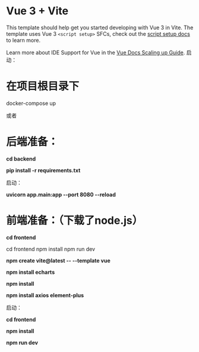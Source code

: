 # Vue 3 + Vite

This template should help get you started developing with Vue 3 in Vite. The template uses Vue 3 `<script setup>` SFCs, check out the [script setup docs](https://v3.vuejs.org/api/sfc-script-setup.html#sfc-script-setup) to learn more.

Learn more about IDE Support for Vue in the [Vue Docs Scaling up Guide](https://vuejs.org/guide/scaling-up/tooling.html#ide-support).
启动：
# 在项目根目录下
docker-compose up

或者
# 后端准备：

__cd backend__

__pip install -r requirements.txt__

启动：

__uvicorn app.main:app  --port 8080 --reload__

# 前端准备：（下载了node.js）

__cd frontend__


cd frontend
npm install
npm run dev

__npm create vite@latest -- --template vue__

__npm install echarts__

__npm install__

__npm install axios element-plus__

启动：

__cd frontend__

__npm install__

__npm run dev__
